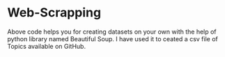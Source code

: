 # Web-Scrapping
Above code helps you for creating datasets on your own with the help of python library named Beautiful Soup. I have used it to ceated a csv file of Topics available on GitHub.

